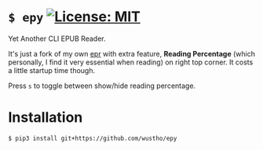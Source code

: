 # `$ epy` [![License: MIT](https://img.shields.io/badge/License-MIT-yellow.svg)](https://opensource.org/licenses/MIT)

Yet Another CLI EPUB Reader.

It's just a fork of my own [epr](https://github.com/wustho/epr) with extra feature,
**Reading Percentage** (which personally, I find it very essential when reading) on right top corner.
It costs a little startup time though.

Press `s` to toggle between show/hide reading percentage.

# Installation

```shell
$ pip3 install git+https://github.com/wustho/epy
```
